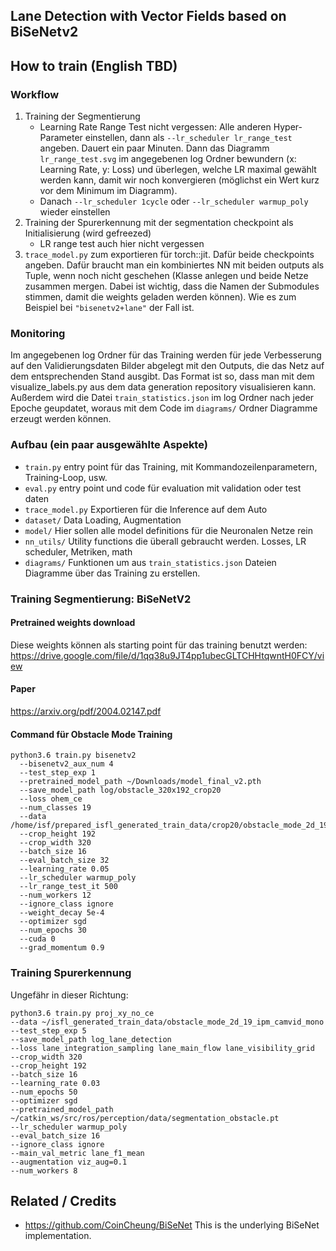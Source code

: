 ## Lane Detection with Vector Fields based on BiSeNetv2 



## How to train (English TBD)

### Workflow

1. Training der Segmentierung
    - Learning Rate Range Test nicht vergessen: Alle anderen Hyper-Parameter einstellen, dann als `--lr_scheduler lr_range_test` angeben. 
    Dauert ein paar Minuten.
    Dann das Diagramm `lr_range_test.svg` im angegebenen log Ordner bewundern (x: Learning Rate, y: Loss) und überlegen, 
    welche LR maximal gewählt werden kann, damit wir noch konvergieren (möglichst ein Wert kurz vor dem Minimum im Diagramm).
    - Danach `--lr_scheduler 1cycle` oder `--lr_scheduler warmup_poly` wieder einstellen 
2. Training der Spurerkennung mit der segmentation checkpoint als Initialisierung (wird gefreezed)
    - LR range test auch hier nicht vergessen
3. `trace_model.py` zum exportieren für torch::jit. Dafür beide checkpoints angeben.
 Dafür braucht man ein kombiniertes NN mit beiden outputs als Tuple, wenn noch nicht geschehen 
(Klasse anlegen und beide Netze zusammen mergen. Dabei ist wichtig, dass die Namen der Submodules stimmen, damit die weights geladen werden können). 
Wie es zum Beispiel bei `"bisenetv2+lane"` der Fall ist.

### Monitoring
Im angegebenen log Ordner für das Training werden für jede Verbesserung auf den Validierungsdaten Bilder
abgelegt mit den Outputs, die das Netz auf dem entsprechenden Stand ausgibt.
Das Format ist so, dass man mit dem visualize_labels.py aus dem data generation repository visualisieren kann.
Außerdem wird die Datei `train_statistics.json` im log Ordner nach jeder Epoche geupdatet, woraus mit dem Code im `diagrams/` Ordner Diagramme erzeugt werden können.

### Aufbau (ein paar ausgewählte Aspekte)
- `train.py` entry point für das Training, mit Kommandozeilenparametern, Training-Loop, usw.
- `eval.py` entry point und code für evaluation mit validation oder test daten
- `trace_model.py` Exportieren für die Inference auf dem Auto
- `dataset/` Data Loading, Augmentation
- `model/` Hier sollen alle model definitions für die Neuronalen Netze rein
- `nn_utils/` Utility functions die überall gebraucht werden. Losses, LR scheduler, Metriken, math
- `diagrams/` Funktionen um aus `train_statistics.json` Dateien Diagramme über das Training zu erstellen.
  
### Training Segmentierung: BiSeNetV2
#### Pretrained weights download
Diese weights können als starting point für das training benutzt werden:  
https://drive.google.com/file/d/1qq38u9JT4pp1ubecGLTCHHtqwntH0FCY/view
#### Paper
https://arxiv.org/pdf/2004.02147.pdf
#### Command für Obstacle Mode Training
```
python3.6 train.py bisenetv2 
  --bisenetv2_aux_num 4
  --test_step_exp 1
  --pretrained_model_path ~/Downloads/model_final_v2.pth
  --save_model_path log/obstacle_320x192_crop20
  --loss ohem_ce
  --num_classes 19
  --data /home/isf/prepared_isfl_generated_train_data/crop20/obstacle_mode_2d_19_ipm_camvid_mono/
  --crop_height 192
  --crop_width 320
  --batch_size 16
  --eval_batch_size 32
  --learning_rate 0.05
  --lr_scheduler warmup_poly
  --lr_range_test_it 500
  --num_workers 12
  --ignore_class ignore
  --weight_decay 5e-4
  --optimizer sgd
  --num_epochs 30
  --cuda 0
  --grad_momentum 0.9
```
### Training Spurerkennung
Ungefähr in dieser Richtung:
```
python3.6 train.py proj_xy_no_ce
--data ~/isfl_generated_train_data/obstacle_mode_2d_19_ipm_camvid_mono
--test_step_exp 5
--save_model_path log_lane_detection
--loss lane_integration_sampling lane_main_flow lane_visibility_grid
--crop_width 320
--crop_height 192
--batch_size 16
--learning_rate 0.03
--num_epochs 50
--optimizer sgd
--pretrained_model_path ~/catkin_ws/src/ros/perception/data/segmentation_obstacle.pt
--lr_scheduler warmup_poly
--eval_batch_size 16
--ignore_class ignore
--main_val_metric lane_f1_mean
--augmentation viz_aug=0.1
--num_workers 8
```


## Related / Credits
- https://github.com/CoinCheung/BiSeNet
This is the underlying BiSeNet implementation.